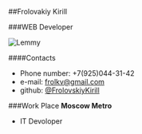 ##Frolovakiy Kirill

###WEB Developer

![Lemmy](https://sun1-95.userapi.com/c836636/v836636815/d5ee/TEs7FCTbsQo.jpg)

####Contacts
- Phone number: +7(925)044-31-42
- e-mail: frolkv@gmail.com
- github: [@FrolovskiyKirill](https://github.com/FrolovskiyKirill)

###Work Place
**Moscow Metro**

- IT Devoloper
